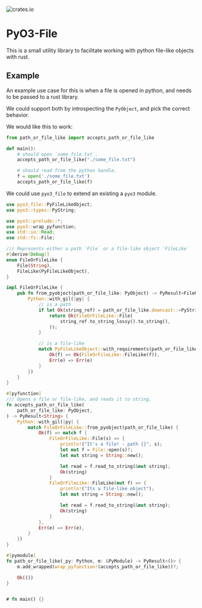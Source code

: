 ![crates.io](https://img.shields.io/crates/v/pyo3-file.svg)

# PyO3-File

This is a small utility library to facilitate working with python file-like objects with rust.

## Example

An example use case for this is when a file is opened in python, and needs to be passed to a rust library.

We could support both by introspecting the `PyObject`, and pick the correct behavior.

We would like this to work:
```python
from path_or_file_like import accepts_path_or_file_like

def main():
    # should open `some_file.txt`.
    accepts_path_or_file_like("./some_file.txt")

    # should read from the python handle.
    f = open('./some_file.txt')
    accepts_path_or_file_like(f)
```

We could use `pyo3_file` to extend an existing a `pyo3` module.

```rust
use pyo3_file::PyFileLikeObject;
use pyo3::types::PyString;

use pyo3::prelude::*;
use pyo3::wrap_pyfunction;
use std::io::Read;
use std::fs::File;

/// Represents either a path `File` or a file-like object `FileLike`
#[derive(Debug)]
enum FileOrFileLike {
    File(String),
    FileLike(PyFileLikeObject),
}

impl FileOrFileLike {
    pub fn from_pyobject(path_or_file_like: PyObject) -> PyResult<FileOrFileLike> {
        Python::with_gil(|py| {
            // is a path
            if let Ok(string_ref) = path_or_file_like.downcast::<PyString>(py) {
                return Ok(FileOrFileLike::File(
                    string_ref.to_string_lossy().to_string(),
                ));
            }

            // is a file-like
            match PyFileLikeObject::with_requirements(path_or_file_like, true, false, true, false) {
                Ok(f) => Ok(FileOrFileLike::FileLike(f)),
                Err(e) => Err(e)
            }
        })
    }
}

#[pyfunction]
/// Opens a file or file-like, and reads it to string.
fn accepts_path_or_file_like(
    path_or_file_like: PyObject,
) -> PyResult<String> {
    Python::with_gil(|py| {
        match FileOrFileLike::from_pyobject(path_or_file_like) {
            Ok(f) => match f {
                FileOrFileLike::File(s) => {
                    println!("It's a file! - path {}", s);
                    let mut f = File::open(s)?;
                    let mut string = String::new();

                    let read = f.read_to_string(&mut string);
                    Ok(string)
                }
                FileOrFileLike::FileLike(mut f) => {
                    println!("Its a file-like object");
                    let mut string = String::new();

                    let read = f.read_to_string(&mut string);
                    Ok(string)
                }
            },
            Err(e) => Err(e),
        }
    })
}

#[pymodule]
fn path_or_file_like(_py: Python, m: &PyModule) -> PyResult<()> {
    m.add_wrapped(wrap_pyfunction!(accepts_path_or_file_like))?;

    Ok(())
}


# fn main() {}
```
